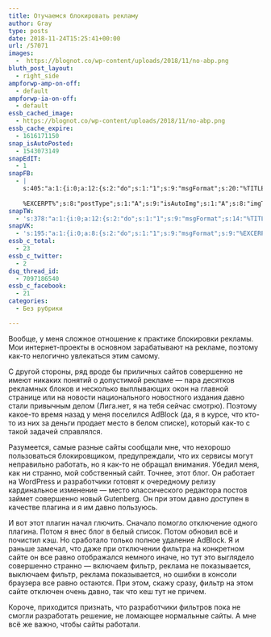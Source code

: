 ```yaml
---
title: Отучаемся блокировать рекламу
author: Gray
type: posts
date: 2018-11-24T15:25:41+00:00
url: /57071
images:
  -  https://blognot.co/wp-content/uploads/2018/11/no-abp.png
bluth_post_layout:
  - right_side
ampforwp-amp-on-off:
  - default
ampforwp-ia-on-off:
  - default
essb_cached_image:
  - https://blognot.co/wp-content/uploads/2018/11/no-abp.png
essb_cache_expire:
  - 1616171150
snap_isAutoPosted:
  - 1543073149
snapEdIT:
  - 1
snapFB:
  - |
    s:405:"a:1:{i:0;a:12:{s:2:"do";s:1:"1";s:9:"msgFormat";s:20:"%TITLE%
    
    %EXCERPT%";s:8:"postType";s:1:"A";s:9:"isAutoImg";s:1:"A";s:8:"imgToUse";s:0:"";s:9:"isAutoURL";s:1:"A";s:8:"urlToUse";s:0:"";s:4:"doFB";i:0;s:8:"isPosted";s:1:"1";s:4:"pgID";s:32:"133222213376133_2198868573478143";s:7:"postURL";s:62:"http://www.facebook.com/133222213376133/posts/2198868573478143";s:5:"pDate";s:19:"2018-11-24 15:25:47";}}";
snapTW:
  - 's:378:"a:1:{i:0;a:12:{s:2:"do";s:1:"1";s:9:"msgFormat";s:14:"%TITLE%  %URL%";s:8:"attchImg";s:1:"1";s:9:"isAutoImg";s:1:"A";s:8:"imgToUse";s:0:"";s:9:"isAutoURL";s:1:"A";s:8:"urlToUse";s:0:"";s:4:"doTW";i:0;s:8:"isPosted";s:1:"1";s:4:"pgID";s:19:"1066352193782145025";s:7:"postURL";s:54:"https://twitter.com/gray_ru/status/1066352193782145025";s:5:"pDate";s:19:"2018-11-24 15:25:49";}}";'
snapVK:
  - 's:195:"a:1:{i:0;a:8:{s:2:"do";s:1:"1";s:9:"msgFormat";s:9:"%EXCERPT%";s:8:"postType";s:1:"I";s:9:"isAutoImg";s:1:"A";s:8:"imgToUse";s:0:"";s:9:"isAutoURL";s:1:"A";s:8:"urlToUse";s:0:"";s:4:"doVK";i:0;}}";'
essb_c_total:
  - 23
essb_c_twitter:
  - 2
dsq_thread_id:
  - 7097186540
essb_c_facebook:
  - 21
categories:
  - Без рубрики

---
```








Вообще, у меня сложное отношение к практике блокировки рекламы. Мои интернет-проекты в основном зарабатывают на рекламе, поэтому как-то нелогично увлекаться этим самому.

С другой стороны, ряд вроде бы приличных сайтов совершенно не имеют никаких понятий о допустимой рекламе — пара десятков рекламных блоков и несколько выплывающих окон на главной странице или на новости национального новостного издания давно стали привычным делом (Лига.нет, я на тебя сейчас смотрю). Поэтому какое-то время назад у меня поселился AdBlock (да, я в курсе, что кто-то из них за деньги продает место в белом списке), который как-то с такой задачей справлялся. 

Разумеется, самые разные сайты сообщали мне, что нехорошо пользоваться блокировщиком, предупреждали, что их сервисы могут неправильно работать, но я как-то не обращал внимания. Убедил меня, как ни странно, мой собственный сайт. Точнее, этот блог. Он работает на WordPress и разработчики готовят к очередному релизу кардинальное изменение — место классического редактора постов займет совершенно новый Gutenberg. Он при этом давно доступен в качестве плагина и я им давно пользуюсь. 

И вот этот плагин начал глючить. Сначало помогло отключение одного плагина. Потом я внес блог в белый список. Потом обновил всё и почистил кэш. Но сработало только полное удаление AdBlock. Я и раньше замечал, что даже при отключении фильтра на конкретном сайте он все равно отображался немного иначе, но тут это выглядело совершенно странно — включаем фильтр, реклама не показывается, выключаем фильтр, реклама показывается, но ошибки в консоли браузера все равно остаются. При этом, скажу сразу, фильтр на этом сайте отключен очень давно, так что кеш тут не причем.

Короче, приходится признать, что разработчики фильтров пока не смогли разработать решение, не ломающее нормальные сайты. А мне всё же важно, чтобы сайты работали.
